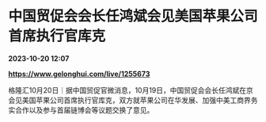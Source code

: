 # 中国贸促会会长任鸿斌会见美国苹果公司首席执行官库克

**2023-10-20 12:07**

**https://www.gelonghui.com/live/1255673**

格隆汇10月20日｜据中国贸促官微消息，10月19日，中国贸促会会长任鸿斌在京会见美国苹果公司首席执行官库克，双方就苹果公司在华发展、加强中美工商界务实合作以及参与首届链博会等议题交换了意见。
